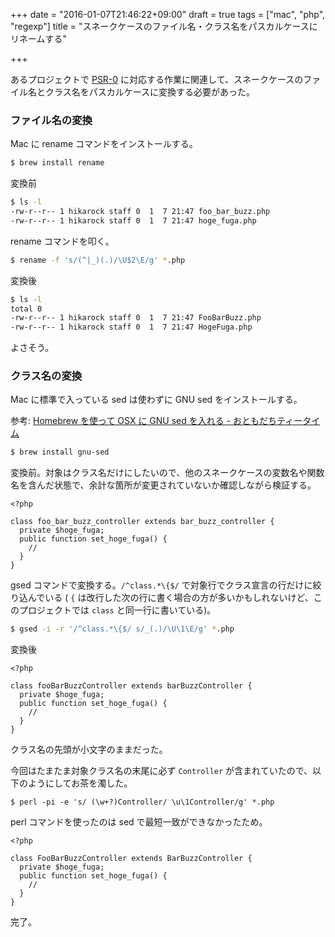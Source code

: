 +++
date = "2016-01-07T21:46:22+09:00"
draft = true
tags = ["mac", "php", "regexp"]
title = "スネークケースのファイル名・クラス名をパスカルケースにリネームする"

+++

あるプロジェクトで [PSR-0](http://www.php-fig.org/psr/psr-0/) に対応する作業に関連して、スネークケースのファイル名とクラス名をパスカルケースに変換する必要があった。

<!--more-->

### ファイル名の変換

Mac に rename コマンドをインストールする。

```bash
$ brew install rename
```

変換前

```bash
$ ls -l
-rw-r--r-- 1 hikarock staff 0  1  7 21:47 foo_bar_buzz.php
-rw-r--r-- 1 hikarock staff 0  1  7 21:47 hoge_fuga.php
```

rename コマンドを叩く。

```bash
$ rename -f 's/(^|_)(.)/\U$2\E/g' *.php
```

変換後

```bash
$ ls -l
total 0
-rw-r--r-- 1 hikarock staff 0  1  7 21:47 FooBarBuzz.php
-rw-r--r-- 1 hikarock staff 0  1  7 21:47 HogeFuga.php
```

よさそう。

### クラス名の変換

Mac に標準で入っている sed は使わずに GNU sed をインストールする。

参考: [Homebrew を使って OSX に GNU sed を入れる - おともだちティータイム](http://shunirr.hatenablog.jp/entry/2012/12/19/160544)

```bash
$ brew install gnu-sed
```

変換前。対象はクラス名だけにしたいので、他のスネークケースの変数名や関数名を含んだ状態で、余計な箇所が変更されていないか確認しながら検証する。

```
<?php

class foo_bar_buzz_controller extends bar_buzz_controller {
  private $hoge_fuga;
  public function set_hoge_fuga() {
    //
  }
}
```

gsed コマンドで変換する。`/^class.*\{$/` で対象行でクラス宣言の行だけに絞り込んでいる ( `{` は改行した次の行に書く場合の方が多いかもしれないけど、このプロジェクトでは `class` と同一行に書いている)。


```bash
$ gsed -i -r '/^class.*\{$/ s/_(.)/\U\1\E/g' *.php
```

変換後

```
<?php

class fooBarBuzzController extends barBuzzController {
  private $hoge_fuga;
  public function set_hoge_fuga() {
    //
  }
}
```

クラス名の先頭が小文字のままだった。

今回はたまたま対象クラス名の末尾に必ず `Controller` が含まれていたので、以下のようにしてお茶を濁した。

```
$ perl -pi -e 's/ (\w+?)Controller/ \u\1Controller/g' *.php
```

perl コマンドを使ったのは sed で最短一致ができなかったため。

```
<?php

class FooBarBuzzController extends BarBuzzController {
  private $hoge_fuga;
  public function set_hoge_fuga() {
    //
  }
}
```

完了。

